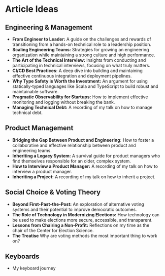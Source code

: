 # Article Ideas

## Engineering & Management

*   **From Engineer to Leader:** A guide on the challenges and rewards of transitioning from a hands-on technical role to a leadership position.
*   **Scaling Engineering Teams:** Strategies for growing an engineering organization while maintaining a strong culture and high performance.
*   **The Art of the Technical Interview:** Insights from conducting and participating in technical interviews, focusing on what truly matters.
*   **CI/CD Best Practices:** A deep dive into building and maintaining effective continuous integration and deployment pipelines.
*   **Why Type Safety is Worth the Investment:** An argument for using statically-typed languages like Scala and TypeScript to build robust and maintainable software.
*   **Pragmatic Observability for Startups:** How to implement effective monitoring and logging without breaking the bank.
*   **Managing Technical Debt:** A recording of my talk on how to manage technical debt.

## Product Management

*   **Bridging the Gap Between Product and Engineering:** How to foster a collaborative and effective relationship between product and engineering teams.
*   **Inheriting a Legacy System:** A survival guide for product managers who find themselves responsible for an older, complex system.
*   **How to Interview a Product Manager:** A recording of my talk on how to interview a product manager.
*   **Inheriting a Project:** A recording of my talk on how to inherit a project.

## Social Choice & Voting Theory

*   **Beyond First-Past-the-Post:** An exploration of alternative voting systems and their potential to improve democratic outcomes.
*   **The Role of Technology in Modernizing Elections:** How technology can be used to make elections more secure, accessible, and transparent.
*   **Lessons from Chairing a Non-Profit:** Reflections on my time as the chair of the Center for Election Science.
*   **The Treatise** Why are voting methods the most important thing to work on?

## Keyboards

*   My keyboard journey
